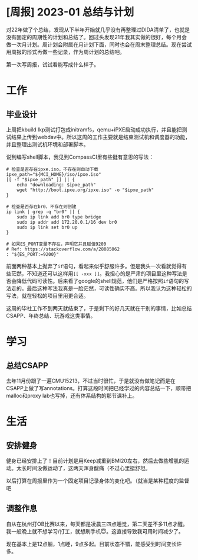 # [周报] 2023-01 总结与计划

对22年做了个总结，发现从下半年开始就几乎没有再整理过DIDA清单了，也就是没有固定的周期性的计划和总结了。回过头发现21年我其实做的很好，每个月会做一次月计划。周计划会附属在月计划下面，同时也会在周末整理总结。现在尝试用周报的形式再做一些记录，作为周计划的总结吧。

第一次写周报，试试看能写成什么样子。

# 工作

## 毕业设计

上周把kbuild lkp测试打包成initramfs，qemu+iPXE启动成功执行，并且能把测试结果上传到webdav中。所以这周的工作主要就是结束测试机和调度器的功能，并且整理出测试机环境和部署脚本。

说到编写shell脚本，我见到CompassCI里有些挺有意思的写法：

```shell
# 检查是否存在ipxe.iso，不存在则自动下载
ipxe_path="${MCI_HOME}/iso/ipxe.iso"
[[ -f "$ipxe_path" ]] || {
    echo "downloading: $ipxe_path"
    wget "http://boot.ipxe.org/ipxe.iso" -o "$ipxe_path"
}

# 检查是否存在br0，不存在则创建
ip link | grep -q "br0" || {
    sudo ip link add br0 type bridge
    sudo ip addr add 172.20.0.1/16 dev br0
    sudo ip link set br0 up
}

# 如果ES_PORT变量不存在，声明它并且赋值9200
# Ref: https://stackoverflow.com/a/28085062
: "${ES_PORT:=9200}"
```

前面两种基本上抛弃了`if`语句，看起来似乎舒服许多。但是我头一次看就觉得有些茫然，不知道还可以这样用`[[ -xxx ]]`。我担心的是严肃的项目里这种写法是否会降低代码可读性。后来看了google的shell规范，他们是严格按照`if`语句的写法走的。最后这种写法我真是一脸茫然，可读性确实不高。所以我认为这种轻松的写法，就在轻松的项目里用更合适。

这周的毕社工作不到两天就结束了，于是剩下的好几天就在干别的事情，比如总结CSAPP、年终总结、玩游戏这类事情。

# 学习

## 总结CSAPP

去年11月份跟了一遍CMU15213，不过当时很忙，于是就没有做笔记而是在CSAPP上做了写annotations。打算这段时间把已经学过的内容总结一下，顺带把malloc和proxy lab也写掉，还有体系结构的那节课补上。

# 生活

## 安排健身

健身已经安排上了！目前计划是用Keep减重到BMI20左右，然后去做些增肌的运动。太长时间没做运动了，这两天浑身酸痛（不过心里挺舒坦。

以后打算在周报里作为一个固定项目记录身体的变化吧。（就当是某种程度的监督吧

## 调整作息

自从在杭州打OB比赛以来，每天都是凌晨三四点睡觉，第二天差不多11点才醒。我一般晚上就不想学习/打工，就想刷手机😇。这直接导致我可用时间减少了。

现在基本上是12点躺，1点睡，9点多起。目前状态不错，能感受到时间变长许多。
